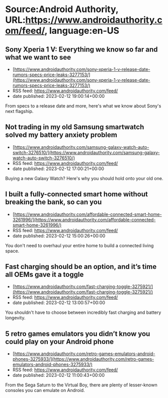 # Source:Android Authority, URL:https://www.androidauthority.com/feed/, language:en-US

## Sony Xperia 1 V: Everything we know so far and what we want to see
 - [https://www.androidauthority.com/sony-xperia-1-v-release-date-rumors-specs-price-leaks-3277153/](https://www.androidauthority.com/sony-xperia-1-v-release-date-rumors-specs-price-leaks-3277153/)
 - RSS feed: https://www.androidauthority.com/feed/
 - date published: 2023-02-12 19:00:14+00:00

From specs to a release date and more, here's what we know about Sony's next flagship.

## Not trading in my old Samsung smartwatch solved my battery anxiety problem
 - [https://www.androidauthority.com/samsung-galaxy-watch-auto-switch-3276510/](https://www.androidauthority.com/samsung-galaxy-watch-auto-switch-3276510/)
 - RSS feed: https://www.androidauthority.com/feed/
 - date published: 2023-02-12 17:00:21+00:00

Buying a new Galaxy Watch? Here's why you should hold onto your old one.

## I built a fully-connected smart home without breaking the bank, so can you
 - [https://www.androidauthority.com/affordable-connected-smart-home-3261996/](https://www.androidauthority.com/affordable-connected-smart-home-3261996/)
 - RSS feed: https://www.androidauthority.com/feed/
 - date published: 2023-02-12 15:00:26+00:00

You don't need to overhaul your entire home to build a connected living space.

## Fast charging should be an option, and it’s time all OEMs gave it a toggle
 - [https://www.androidauthority.com/fast-charging-toggle-3275921/](https://www.androidauthority.com/fast-charging-toggle-3275921/)
 - RSS feed: https://www.androidauthority.com/feed/
 - date published: 2023-02-12 13:00:57+00:00

You shouldn't have to choose between incredibly fast charging and battery longevity.

## 5 retro games emulators you didn’t know you could play on your Android phone
 - [https://www.androidauthority.com/retro-games-emulators-android-phones-3275933/](https://www.androidauthority.com/retro-games-emulators-android-phones-3275933/)
 - RSS feed: https://www.androidauthority.com/feed/
 - date published: 2023-02-12 11:00:43+00:00

From the Sega Saturn to the Virtual Boy, there are plenty of lesser-known consoles you can emulate on Android.

